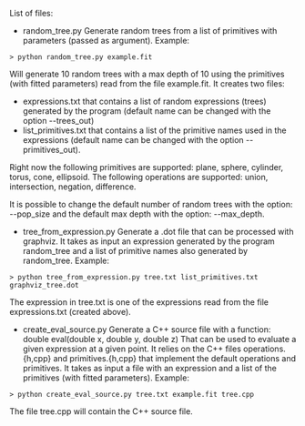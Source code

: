 List of files:

* random_tree.py
Generate random trees from a list of primitives with parameters (passed as argument).
Example:
```
> python random_tree.py example.fit
```
Will generate 10 random trees with a max depth of 10 using the primitives (with fitted parameters) read from the file example.fit. 
It creates two files: 
- expressions.txt that contains a list of random expressions (trees) generated by the program (default name can be changed with the option --trees_out)
- list_primitives.txt that contains a list of the primitive names used in the expressions (default name can be changed with the option --primitives_out).

Right now the following primitives are supported: plane, sphere, cylinder, torus, cone, ellipsoid.
The following operations are supported: union, intersection, negation, difference.

It is possible to change the default number of random trees with the option: --pop_size and the default max depth with the option: --max_depth.


* tree_from_expression.py
Generate a .dot file that can be processed with graphviz. 
It takes as input an expression generated by the program random_tree and a list of primitive names also generated by random_tree.
Example:
```
> python tree_from_expression.py tree.txt list_primitives.txt graphviz_tree.dot 
```

The expression in tree.txt is one of the expressions read from the file expressions.txt (created above).

* create_eval_source.py
Generate a C++ source file with a function: 
double eval(double x, double y, double z)
That can be used to evaluate a given expression at a given point. It relies on the C++ files operations.{h,cpp} and primitives.{h,cpp} that implement the default operations and primitives. 
It takes as input a file with an expression and a list of the primitives (with fitted parameters).
Example: 
```
> python create_eval_source.py tree.txt example.fit tree.cpp
```
The file tree.cpp will contain the C++ source file.
